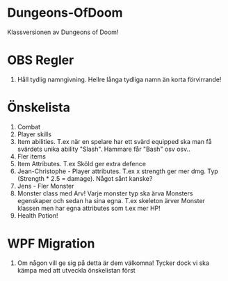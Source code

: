 # Dungeons-OfDoom
Klassversionen av Dungeons of Doom!

# OBS Regler
1. Håll tydlig namngivning. Hellre långa tydliga namn än korta förvirrande!


# Önskelista
1. Combat
2. Player skills
3. Item abilities. T.ex när en spelare har ett svärd equipped ska man få svärdets unika ability "Slash". Hammare får "Bash" osv osv..
4. Fler items
5. Item Attributes. T.ex Sköld ger extra defence
6. Jean-Christophe - Player attributes. T.ex x strength ger mer dmg. Typ (Strength * 2.5 = damage). Något sånt kanske?
7. Jens - Fler Monster
8. Monster class med Arv! Varje monster typ ska ärva Monsters egenskaper och sedan ha sina egna. T.ex skeleton ärver Monster klassen men har egna attributes som t.ex mer HP!
10. Health Potion!



# WPF Migration
1. Om någon vill ge sig på detta är dem välkomna! Tycker dock vi ska kämpa med att utveckla önskelistan först
